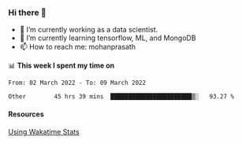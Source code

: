 ### Hi there 👋

- 🔭 I’m currently working as a data scientist.
- 🌱 I’m currently learning tensorflow, ML, and MongoDB
- 📫 How to reach me: mohanprasath

📊 **This week I spent my time on**
<!--START_SECTION:waka-->

```text
From: 02 March 2022 - To: 09 March 2022

Other        45 hrs 39 mins  ███████████████████████▒░   93.27 %
```

<!--END_SECTION:waka-->

#### Resources
[Using Wakatime Stats](https://github.com/marketplace/actions/waka-readme)
